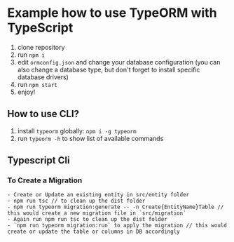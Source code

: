 # Example how to use TypeORM with TypeScript

1. clone repository 
2. run `npm i`
3. edit `ormconfig.json` and change your database configuration (you can also change a database type, but don't forget to install specific database drivers)
4. run `npm start`
5. enjoy!

## How to use CLI?

1. install `typeorm` globally: `npm i -g typeorm`
2. run `typeorm -h` to show list of available commands

## Typescript Cli

### To Create a Migration
    - Create or Update an existing entity in src/entity folder
    - npm run tsc // to clean up the dist folder
    - npm run typeorm migration:generate -- -n Create{EntityName}Table // this would create a new migration file in `src/migration`
    - Again run npm run tsc to clean up the dist folder
    - `npm run typeorm migration:run` to apply the migration // this would create or update the table or columns in DB accordingly